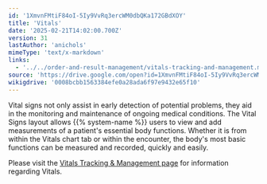 ```yaml
---
id: '1XmvnFMtiF84oI-5Iy9VvRq3ercWM0dbQKa172GBdXOY'
title: 'Vitals'
date: '2025-02-21T14:02:00.700Z'
version: 31
lastAuthor: 'anichols'
mimeType: 'text/x-markdown'
links:
  - '../../order-and-result-management/vitals-tracking-and-management.md'
source: 'https://drive.google.com/open?id=1XmvnFMtiF84oI-5Iy9VvRq3ercWM0dbQKa172GBdXOY'
wikigdrive: '0008bcbb1563384efe0a28ada6f97e9432e65f10'
---
```

Vital signs not only assist in early detection of potential problems, they aid in the monitoring and maintenance of ongoing medical conditions. The Vital Signs layout allows {{% system-name %}} users to view and add measurements of a patient's essential body functions. Whether it is from within the Vitals chart tab or within the  encounter, the body's most basic functions can be measured and recorded, quickly and easily.

Please visit the [Vitals Tracking & Management page](../../order-and-result-management/vitals-tracking-and-management.md) for information regarding Vitals.
